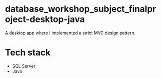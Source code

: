 # database_workshop_subject_finalproject-desktop-java
A desktop app where I implemented a strict MVC design pattern.

# Tech stack
<ul>
  <li>SQL Server</li>
  <li>Java</li>
</ul>
